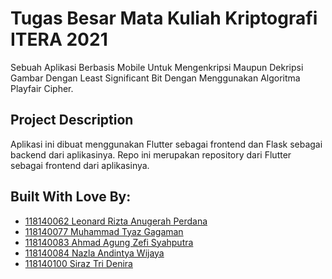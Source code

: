 # Tugas Besar Mata Kuliah Kriptografi ITERA 2021

Sebuah Aplikasi Berbasis Mobile Untuk Mengenkripsi Maupun Dekripsi Gambar Dengan Least Significant Bit Dengan
Menggunakan Algoritma Playfair Cipher.

## Project Description

Aplikasi ini dibuat menggunakan Flutter sebagai frontend dan Flask sebagai backend dari aplikasinya.
Repo ini merupakan repository dari Flutter sebagai frontend dari aplikasinya.

## Built With Love By:

* [118140062 Leonard Rizta Anugerah Perdana](https://github.com/leonardrizta)
* [118140077 Muhammad Tyaz Gagaman](https://github.com/tyaz118140077)
* [118140083 Ahmad Agung Zefi Syahputra](https://github.com/ahmadagungzs)
* [118140084 Nazla Andintya Wijaya](https://github.com/nazla118140084)
* [118140100 Siraz Tri Denira](https://github.com/deniraz)